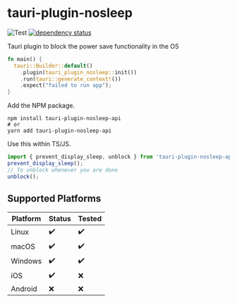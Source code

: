# tauri-plugin-nosleep

![Test](https://github.com/pevers/tauri-plugin-nosleep/workflows/Test/badge.svg)
[![dependency status](https://deps.rs/repo/github/pevers/tauri-plugin-nosleep/status.svg)](https://deps.rs/repo/github/pevers/tauri-plugin-nosleep)

Tauri plugin to block the power save functionality in the OS

```rust
fn main() {
  tauri::Builder::default()
    .plugin(tauri_plugin_nosleep::init())
    .run(tauri::generate_context!())
    .expect("failed to run app");
}
```

Add the NPM package.

```console
npm install tauri-plugin-nosleep-api
# or
yarn add tauri-plugin-nosleep-api
```

Use this within TS/JS.

```js
import { prevent_display_sleep, unblock } from 'tauri-plugin-nosleep-api'
prevent_display_sleep();
// To unblock whenever you are done
unblock();
```


## Supported Platforms

| Platform | Status | Tested |
|----------|--------|--------|
| Linux    | ✔️      | ✔️      |
| macOS    | ✔️      | ✔️      |
| Windows  | ✔️      | ✔️      |
| iOS      | ✔️      | ❌      |
| Android  | ❌      | ❌     |